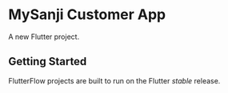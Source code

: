 # MySanji Customer App

A new Flutter project.

## Getting Started

FlutterFlow projects are built to run on the Flutter _stable_ release.
